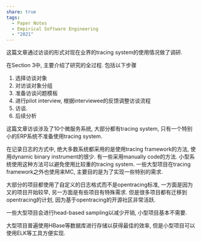 ```yaml
---
share: true
tags:
  - Paper Notes
  - Empirical Software Engineering
  - "2021"
---
```


这篇文章通过访谈的形式对现在业界的tracing system的使用情况做了调研.

在Section 3中, 主要介绍了研究的全过程. 包括以下步骤

1. 选择访谈对象
2. 对访谈对象分组
3. 准备访谈问题模板
4. 进行pilot interview, 根据interviewee的反馈调整访谈流程
5. 访谈.
6. 后续分析

这篇文章访谈涉及了10个微服务系统, 大部分都有tracing system, 只有一个特别小的ERP系统不准备使用tracing system.

在记录日志的方式中, 绝大多数系统都采用的是使用tracing framework的方法, 使用dynamic binary instrument的很少. 有一些采用manually code的方法. 小型系统使用这种方法可以避免使用比较重的tracing system. 一些大型项目在tracing framework之外也使用来MC, 主要目的是为了实现一些特别的需求.

大部分的项目都使用了自定义的日志格式而不是opentracing标准, 一方面是因为又的项目开始较早, 另一方面是有些项目有特殊需求. 但是很多项目都有迁移到opentracing的计划, 因为基于opentracing的开源社区非常活跃.

一些大型项目会进行head-based sampling以减少开销, 小型项目基本不需要.

大型项目普遍使用HBase等数据库进行存储以获得最佳的效率, 但是小型项目可以使用ELK等工具方便实现.